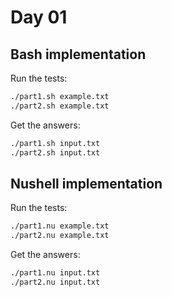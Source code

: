 Day 01
======

Bash implementation
-------------------

Run the tests:
```bash
./part1.sh example.txt
./part2.sh example.txt
```

Get the answers:
```bash
./part1.sh input.txt
./part2.sh input.txt
```

Nushell implementation
----------------------

Run the tests:
```bash
./part1.nu example.txt
./part2.nu example.txt
```

Get the answers:
```bash
./part1.nu input.txt
./part2.nu input.txt
```
